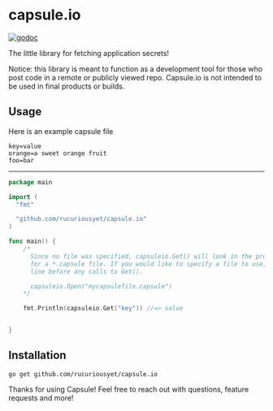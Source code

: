 # capsule.io

[![godoc](https://img.shields.io/badge/godoc-reference-blue.svg)](http://godoc.org/github.com/rucuriousyet/capsule.io)

The little library for fetching application secrets!

Notice: this library is meant to function as a development tool for those who post code in a remote or publicly viewed repo. Capsule.io is not intended to be used in final products or builds. 

## Usage

Here is an example capsule file
```
key=value
orange=a sweet orange fruit
foo=bar

```

***

```Go
package main

import (
  "fmt"

  "github.com/rucuriousyet/capsule.io"
)

func main() {
	/* 
	  Since no file was specified, capsuleio.Get() will look in the project directory 
	  for a *.capsule file. If you would like to specify a file to use, add the following
	  line before any calls to Get().

	  capsuleio.Open("mycapsulefile.capsule")
	*/

	fmt.Println(capsuleio.Get("key")) //=> value


}

```

## Installation
```
go get github.com/rucuriousyet/capsule.io
```

Thanks for using Capsule! Feel free to reach out with questions, feature requests and more!

